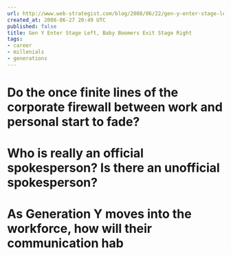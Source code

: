 ```yaml
---
url: http://www.web-strategist.com/blog/2008/06/22/gen-y-enter-stage-left-baby-boomers-exit-stage-right/
created_at: 2008-06-27 20:49 UTC
published: false
title: Gen Y Enter Stage Left, Baby Boomers Exit Stage Right
tags:
- career
- millenials
- generations
---
```


# Do the once finite lines of the corporate firewall between work and personal start to fade?
  # Who is really an official spokesperson? Is there an unofficial spokesperson?
  # As Generation Y moves into the workforce, how will their communication hab
